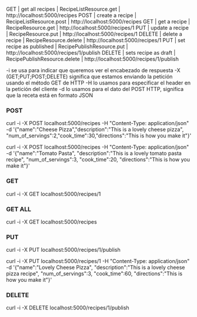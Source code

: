 GET    | get all recipes         | RecipeListResource.get       | http://localhost:5000/recipes
POST   | create a recipe         | RecipeListResource.post      | http://localhost:5000/recipes
GET    | get a recipe            | RecipeResource.get           | http://localhost:5000/recipes/1
PUT    | update a recipe         | RecipeResource.put           | http://localhost:5000/recipes/1
DELETE | delete a recipe         | RecipeResource.delete        | http://localhost:5000/recipes/1
PUT    | set recipe as published | RecipePublishResource.put    | http://localhost:5000/recipes/1/publish
DELETE | sets recipe as draft    | RecipePublishResource.delete | http://localhost:5000/recipes/1/publish


-i se usa para indicar que queremos ver el encabezado de respuesta
-X (GET;PUT;POST;DELETE) significa que estamos enviando la petición usando el método GET de HTTP
-H lo usamos para especificar el header en la petición del cliente
-d lo usamos para el dato del POST HTTP, significa que la receta está en formato JSON


### POST ###
curl -i -X POST localhost:5000/recipes -H "Content-Type: application/json" -d '{"name":"Cheese Pizza","description":"This is a lovely cheese pizza", "num_of_servings":2,"cook_time":30,"directions":"This is how you make it"}'

curl -i -X POST localhost:5000/recipes -H "Content-Type: application/json" -d '{"name":"Tomato Pasta", "description":"This is a lovely tomato pasta recipe", "num_of_servings":3, "cook_time":20, "directions":"This is how you make it"}'

### GET ###

curl -i -X GET localhost:5000/recipes/1

### GET ALL ###

curl -i -X GET localhost:5000/recipes

### PUT ###

curl -i -X PUT localhost:5000/recipes/1/publish

curl -i -X PUT localhost:5000/recipes/1 -H "Content-Type: application/json" -d '{"name":"Lovely Cheese Pizza", "description":"This is a lovely cheese pizza recipe", "num_of_servings":3, "cook_time":60, "directions":"This is how you make it"}'

### DELETE ###

curl -i -X DELETE localhost:5000/recipes/1/publish
